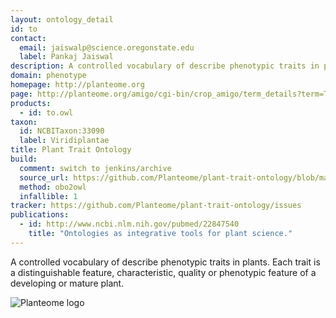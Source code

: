 ```yaml
---
layout: ontology_detail
id: to
contact:
  email: jaiswalp@science.oregonstate.edu
  label: Pankaj Jaiswal
description: A controlled vocabulary of describe phenotypic traits in plants.
domain: phenotype
homepage: http://planteome.org
page: http://planteome.org/amigo/cgi-bin/crop_amigo/term_details?term=TO:0000387&session_id=815amigo1442021959
products:
  - id: to.owl
taxon:
  id: NCBITaxon:33090
  label: Viridiplantae
title: Plant Trait Ontology
build:
  comment: switch to jenkins/archive
  source_url: https://github.com/Planteome/plant-trait-ontology/blob/master/plant-trait-ontology.obo.owl
  method: obo2owl
  infallible: 1
tracker: https://github.com/Planteome/plant-trait-ontology/issues
publications:
  - id: http://www.ncbi.nlm.nih.gov/pubmed/22847540
    title: "Ontologies as integrative tools for plant science."
---
```


A controlled vocabulary of describe phenotypic traits in plants. Each trait is a distinguishable feature, characteristic, quality or phenotypic feature of a developing or mature plant.

<img alt="Planteome logo" src="http://planteome.org/sites/default/files/garland_logo.PNG"/>
